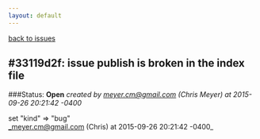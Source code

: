 ```yaml
---
layout: default
---
```

[back to issues](..)

## \#33119d2f: issue publish is broken in the index file

###Status: **Open**
_created by meyer.cm@gmail.com (Chris Meyer) at 2015-09-26 20:21:42 -0400_



set "kind" => "bug"  
_meyer.cm@gmail.com (Chris) at 2015-09-26 20:21:42 -0400_
